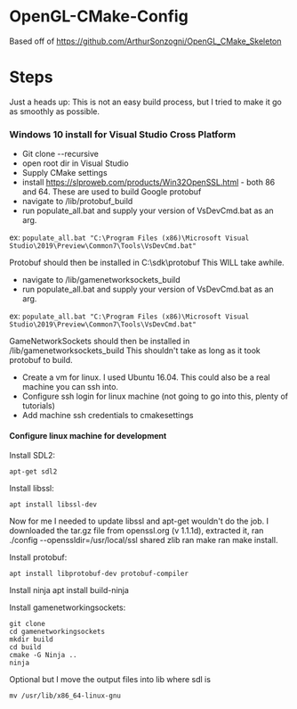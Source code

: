 # OpenGL-CMake-Config
Based off of https://github.com/ArthurSonzogni/OpenGL_CMake_Skeleton

# Steps

Just a heads up: This is not an easy build process, but I tried to make it go as smoothly as possible.

### Windows 10 install for Visual Studio Cross Platform
* Git clone --recursive
* open root dir in Visual Studio
* Supply CMake settings
* install https://slproweb.com/products/Win32OpenSSL.html - both 86 and 64. These are used to build Google protobuf
* navigate to /lib/protobuf_build
* run populate_all.bat and supply your version of VsDevCmd.bat as an arg. 

ex:
```populate_all.bat "C:\Program Files (x86)\Microsoft Visual Studio\2019\Preview\Common7\Tools\VsDevCmd.bat"```

Protobuf should then be installed in C:\sdk\protobuf
This WILL take awhile. 

* navigate to /lib/gamenetworksockets_build
* run populate_all.bat and supply your version of VsDevCmd.bat as an arg. 

ex: 
```populate_all.bat "C:\Program Files (x86)\Microsoft Visual Studio\2019\Preview\Common7\Tools\VsDevCmd.bat"```

GameNetworkSockets should then be installed in /lib/gamenetworksockets_build This shouldn't take as long as it took protobuf to build.

* Create a vm for linux. I used Ubuntu 16.04. This could also be a real machine you can ssh into.
* Configure ssh login for linux machine (not going to go into this, plenty of tutorials)
* Add machine ssh credentials to cmakesettings

#### Configure linux machine for development
Install SDL2:
``` 
apt-get sdl2 
```
Install libssl:
```
apt install libssl-dev
```
Now for me I needed to update libssl and apt-get wouldn't do the job. I downloaded the tar.gz file from openssl.org (v 1.1.1d), extracted it, ran ./config --openssldir=/usr/local/ssl shared zlib
ran make
ran make install.

Install protobuf:
```
apt install libprotobuf-dev protobuf-compiler
```
Install ninja
apt install build-ninja

Install gamenetworkingsockets:
```
git clone 
cd gamenetworkingsockets
mkdir build
cd build
cmake -G Ninja ..
ninja
```

Optional but I move the output files into lib where sdl is
```
mv /usr/lib/x86_64-linux-gnu
```
